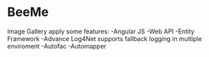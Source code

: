 # BeeMe

Image Gallery apply some features:
  -Angular JS
  -Web API
  -Entity Framework
  -Advance Log4Net supports fallback logging in multiple enviroment
  -Autofac
  -Automapper
  

